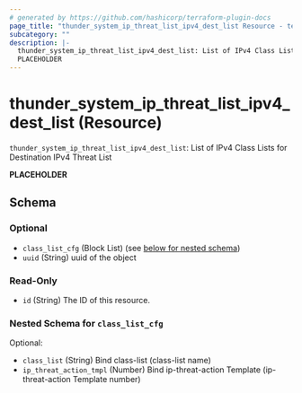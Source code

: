 ```yaml
---
# generated by https://github.com/hashicorp/terraform-plugin-docs
page_title: "thunder_system_ip_threat_list_ipv4_dest_list Resource - terraform-provider-thunder"
subcategory: ""
description: |-
  thunder_system_ip_threat_list_ipv4_dest_list: List of IPv4 Class Lists for Destination IPv4 Threat List
  PLACEHOLDER
---
```


# thunder_system_ip_threat_list_ipv4_dest_list (Resource)

`thunder_system_ip_threat_list_ipv4_dest_list`: List of IPv4 Class Lists for Destination IPv4 Threat List

__PLACEHOLDER__



<!-- schema generated by tfplugindocs -->
## Schema

### Optional

- `class_list_cfg` (Block List) (see [below for nested schema](#nestedblock--class_list_cfg))
- `uuid` (String) uuid of the object

### Read-Only

- `id` (String) The ID of this resource.

<a id="nestedblock--class_list_cfg"></a>
### Nested Schema for `class_list_cfg`

Optional:

- `class_list` (String) Bind class-list (class-list name)
- `ip_threat_action_tmpl` (Number) Bind ip-threat-action Template (ip-threat-action Template number)


